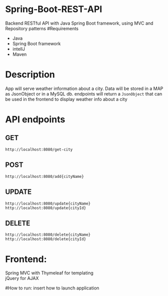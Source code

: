 # Spring-Boot-REST-API
Backend RESTful API with Java Spring Boot framework, using
MVC and Repository patterns
#Requirements
* Java
* Spring Boot framework
* intellJ
* Maven

# Description
App will serve weather information about a city. Data will be stored in a MAP as JsonObject or in a MySQL db.
endpoints will return a `JsonObject` that can be used in the frontend to display weather info about a city

# API endpoints
## GET
`http://localhost:8080/get-city`

## POST
`http://localhost:8080/add{cityName}`

## UPDATE
`http://localhost:8080/update{cityName}`  
`http://localhost:8080/update{cityId}`

## DELETE
`http://localhost:8080/delete{cityName}`  
`http://localhost:8080/delete{cityId}`


# Frontend:
Spring MVC with Thymeleaf for templating  
jQuery for AJAX

#How to run:
insert how to launch application